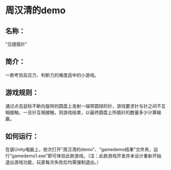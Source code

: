 # 周汉清的demo
## 名称：
  “见缝插针”
## 简介：
  一款考验反应力、判断力的难度适中的小游戏。
## 游戏规则：
  通过点击鼠标不断向旋转的圆盘上发射一端带圆球的针，游戏要求针与针之间不互相接触，一旦针互相接触，则游戏结束，以最终圆盘上所插针的数量多少计算输赢。
## 如何运行：
在装Unity电脑上，依次打开"周汉清的demo"、“gamedemo结果”文件夹，运行“gamedemo1.exe"即可体验此款游戏。（注：此款游戏开发并未设计重新开始退出游戏功能，玩家每次失败后均需强制退出。）

